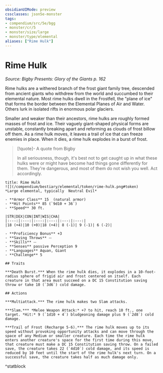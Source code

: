 ```yaml
---
obsidianUIMode: preview
cssclasses: json5e-monster
tags:
- compendium/src/5e/bgg
- monster/cr/5
- monster/size/large
- monster/type/elemental
aliases: ["Rime Hulk"]
---
```

# Rime Hulk
*Source: Bigby Presents: Glory of the Giants p. 162*  

Rime hulks are a withered branch of the frost giant family tree, descended from ancient giants who withdrew from the world and succumbed to their elemental nature. Most rime hulks dwell in the Frostfell, the "plane of ice" that forms the border between the Elemental Planes of Air and Water. Others lurk in isolated rifts in enormous polar glaciers.

Smaller and weaker than their ancestors, rime hulks are roughly formed masses of frost and ice. Their vaguely giant-shaped physical forms are unstable, constantly breaking apart and reforming as clouds of frost billow off them. As a rime hulk moves, it leaves a trail of ice that can freeze enemies in place. When it dies, a rime hulk explodes in a burst of frost.

> [!quote]- A quote from Bigby  
> 
> In all seriousness, though, it's best not to get caught up in what these hulks were or might have become had things gone differently for them. They're dangerous, and most of them do not wish you well. Act accordingly.


```ad-statblock
title: Rime Hulk
![](/compendium/bestiary/elemental/token/rime-hulk.png#token)
*Large elemental, typically  Neutral Evil*

- **Armor Class** 15  (natural armor)
- **Hit Points** 85 (`9d10 + 36`)
- **Speed** 30 ft.

|STR|DEX|CON|INT|WIS|CHA|
|:---:|:---:|:---:|:---:|:---:|:---:|
|18 (+4)|10 (+0)|18 (+4)| 8 (-1)| 9 (-1)| 6 (-2)|

- **Proficiency Bonus** +3
- **Saving Throws** ⏤
- **Skills** ⏤
- **Senses** passive Perception 9
- **Languages** Aquan, Giant
- **Challenge** 5

## Traits

***Death Burst.*** When the rime hulk dies, it explodes in a 10-foot-radius sphere of frigid air and frost centered on itself. Each creature in that area must succeed on a DC 15 Constitution saving throw or take 10 (`3d6`) cold damage.

## Actions

***Multiattack.*** The rime hulk makes two Slam attacks.

***Slam.*** *Melee Weapon Attack:* +7 to hit, reach 10 ft., one target. *Hit:* 9 (`1d10 + 4`) bludgeoning damage plus 9 (`2d8`) cold damage.

***Trail of Frost (Recharge 5-6).*** The rime hulk moves up to its speed without provoking opportunity attacks and can move through the space of any Medium or smaller creature. Each time the rime hulk enters another creature's space for the first time during this move, that creature must make a DC 15 Constitution saving throw. On a failed save, the creature takes 22 (`4d10`) cold damage, and its speed is reduced by 10 feet until the start of the rime hulk's next turn. On a successful save, the creature takes half as much damage only.
```
^statblock